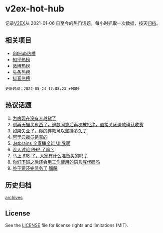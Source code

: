 # v2ex-hot-hub

 记录[V2EX](https://www.v2ex.com/)从 2021-01-06 日至今的热门话题。每小时抓取一次数据，按天[归档](archives)。
 
 ## 相关项目

- [GitHub热榜](https://github.com/snaildev/github-hot-hub)
- [知乎热榜](https://github.com/snaildev/zhihu-hot-hub)
- [微博热榜](https://github.com/snaildev/weibo-hot-hub)
- [头条热榜](https://github.com/snaildev/toutiao-hot-hub)
- [抖音热榜](https://github.com/snaildev/douyin-hot-hub)


 `更新时间：2022-05-24 17:08:23 +0800`

## 热议话题

1. [为啥现在没有人越狱了](https://www.v2ex.com/t/854860)
1. [别再天猫买东西了，退款同意后再次被拒绝，直接关闭退款确认收货](https://www.v2ex.com/t/854856)
1. [如果失业了，你的存款可以坚持多久？](https://www.v2ex.com/t/854916)
1. [阿里云裁员是真的](https://www.v2ex.com/t/854867)
1. [Jetbrains 全家桶全新 UI 界面](https://www.v2ex.com/t/854816)
1. [没人讨论 PHP 了嘛？](https://www.v2ex.com/t/854863)
1. [马上 618 了，大家有什么准备买的吗？](https://www.v2ex.com/t/854952)
1. [你们下班之后还会用工作使用的语言写代码吗](https://www.v2ex.com/t/854929)
1. [终于要还完债务了,解脱](https://www.v2ex.com/t/854885)

## 历史归档

[archives](archives)

## License

See the [LICENSE](LICENSE) file for license rights and limitations (MIT).
